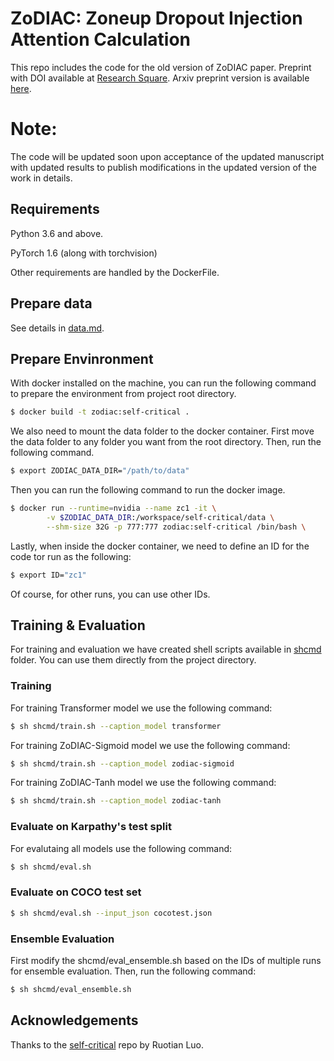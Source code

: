 # ZoDIAC: Zoneup Dropout Injection Attention Calculation

This repo includes the code for the old version of ZoDIAC paper. Preprint with DOI available at [Research Square](https://doi.org/10.21203/rs.3.rs-1798795/v1). 
Arxiv preprint version is available [here](https://arxiv.org/pdf/2206.14263.pdf). 

# Note: 
The code will be updated soon upon acceptance of the updated manuscript with updated results to publish modifications in the updated version of the work in details.

## Requirements

Python 3.6 and above.

PyTorch 1.6 (along with torchvision)

Other requirements are handled by the DockerFile.

## Prepare data

See details in [data.md](data/README.md). 

## Prepare Envinronment

With docker installed on the machine, you can run the following command to prepare the environment from project root directory.

```bash
$ docker build -t zodiac:self-critical .
```
We also need to mount the data folder to the docker container. First move the data folder to any folder you want from the root directory. Then, run the following command.

```bash
$ export ZODIAC_DATA_DIR="/path/to/data"
```

Then you can run the following command to run the docker image.

```bash
$ docker run --runtime=nvidia --name zc1 -it \
        -v $ZODIAC_DATA_DIR:/workspace/self-critical/data \
        --shm-size 32G -p 777:777 zodiac:self-critical /bin/bash \
```

Lastly, when inside the docker container, we need to define an ID for the code tor run as the following:

```bash
$ export ID="zc1"
```

Of course, for other runs, you can use other IDs.

## Training & Evaluation

For training and evaluation we have created shell scripts available in [shcmd](\shcmd) folder. You can use them directly from the project directory.

### Training

For training Transformer model we use the following command:

```bash
$ sh shcmd/train.sh --caption_model transformer
```

For training ZoDIAC-Sigmoid model we use the following command:

```bash 
$ sh shcmd/train.sh --caption_model zodiac-sigmoid
```

For training ZoDIAC-Tanh model we use the following command:

```bash
$ sh shcmd/train.sh --caption_model zodiac-tanh
```

### Evaluate on Karpathy's test split

For evalutaing all models use the following command:

```bash
$ sh shcmd/eval.sh
```

### Evaluate on COCO test set

```bash
$ sh shcmd/eval.sh --input_json cocotest.json
```

### Ensemble Evaluation

First modify the shcmd/eval_ensemble.sh based on the IDs of multiple runs for ensemble evaluation. Then, run the following command:

```bash
$ sh shcmd/eval_ensemble.sh
```

## Acknowledgements

Thanks to the [self-critical](https://github.com/ruotianluo/self-critical.pytorch/) repo by Ruotian Luo.
